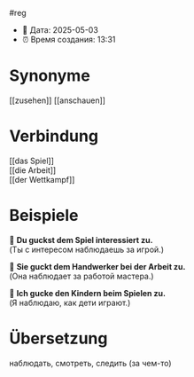 #reg
- 📍 Дата: 2025-05-03
- ⏰ Время создания: 13:31
# Synonyme
[[zusehen]]
[[anschauen]]
# Verbindung 
[[das Spiel]]  
[[die Arbeit]]  
[[der Wettkampf]]
# Beispiele
🔹 **Du guckst dem Spiel interessiert zu.**  
(Ты с интересом наблюдаешь за игрой.)

🔹 **Sie guckt dem Handwerker bei der Arbeit zu.**  
(Она наблюдает за работой мастера.)

🔹 **Ich gucke den Kindern beim Spielen zu.**  
(Я наблюдаю, как дети играют.)
# Übersetzung
наблюдать, смотреть, следить (за чем-то)